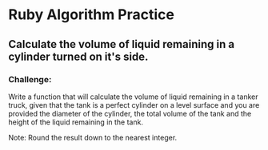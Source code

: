 # Ruby Algorithm Practice

## Calculate the volume of liquid remaining in a cylinder turned on it's side.

### Challenge:

Write a function that will calculate the volume of liquid remaining in a tanker truck, given that the tank is a perfect cylinder on a level surface and you are provided the diameter of the cylinder, the total volume of the tank and the height of the liquid remaining in the tank.  

Note: Round the result down to the nearest integer.

